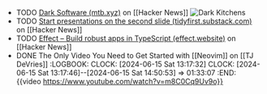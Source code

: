 - TODO [Dark Software (mtb.xyz)](https://news.ycombinator.com/item?id=40671846) on [[Hacker News]]
  ![Dark Kitchens](https://substackcdn.com/image/fetch/w_1456,c_limit,f_webp,q_auto:good,fl_progressive:steep/https%3A%2F%2Fsubstack-post-media.s3.amazonaws.com%2Fpublic%2Fimages%2F49d29ce7-3044-4bce-8c04-7ecd8e0c9ef0_1600x738.png)
- TODO [Start presentations on the second slide (tidyfirst.substack.com)](https://news.ycombinator.com/item?id=40680648) on [[Hacker News]]
- TODO [Effect – Build robust apps in TypeScript (effect.website)](https://news.ycombinator.com/item?id=40682149) on [[Hacker News]]
- DONE The Only Video You Need to Get Started with [[Neovim]] on [[TJ DeVries]]
  :LOGBOOK:
  CLOCK: [2024-06-15 Sat 13:17:32]
  CLOCK: [2024-06-15 Sat 13:17:46]--[2024-06-15 Sat 14:50:53] =>  01:33:07
  :END:
  {{video https://www.youtube.com/watch?v=m8C0Cq9Uv9o}}